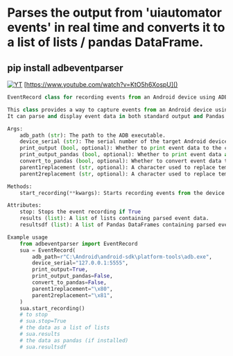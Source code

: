 # Parses the output from 'uiautomator events' in real time and converts it to a list of lists / pandas DataFrame.


## pip install adbeventparser


[![YT](https://i.ytimg.com/vi/KtO5h6XospU/maxresdefault.jpg)](https://www.youtube.com/watch?v=KtO5h6XospU)
[https://www.youtube.com/watch?v=KtO5h6XospU]()

```python
EventRecord class for recording events from an Android device using ADB.

This class provides a way to capture events from an Android device using ADB (Android Debug Bridge).
It can parse and display event data in both standard output and Pandas DataFrame formats.

Args:
	adb_path (str): The path to the ADB executable.
	device_serial (str): The serial number of the target Android device.
	print_output (bool, optional): Whether to print event data to the console. Default is True.
	print_output_pandas (bool, optional): Whether to print event data as Pandas DataFrames. Default is False.
	convert_to_pandas (bool, optional): Whether to convert event data to Pandas DataFrames. Default is False.
	parent1replacement (str, optional): A character used to replace temporarily opening square brackets '[' in event data. Default is "\x80".
	parent2replacement (str, optional): A character used to replace temporarily closing square brackets ']' in event data. Default is "\x81".

Methods:
	start_recording(**kwargs): Starts recording events from the device.

Attributes:
	stop: Stops the event recording if True
	results (list): A list of lists containing parsed event data.
	resultsdf (list): A list of Pandas DataFrames containing parsed event data. (if installed)

Example usage
	from adbeventparser import EventRecord
	sua = EventRecord(
		adb_path=r"C:\Android\android-sdk\platform-tools\adb.exe",
		device_serial="127.0.0.1:5555",
		print_output=True,
		print_output_pandas=False,
		convert_to_pandas=False,
		parent1replacement="\x80",
		parent2replacement="\x81",
	)
	sua.start_recording()
	# to stop
	# sua.stop=True
	# the data as a list of lists
	# sua.results
	# the data as pandas (if installed)
	# sua.resultsdf
```